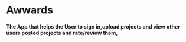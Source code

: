 # Awwards

#### The App that helps the User to sign in,upload projects and view other users posted projects and rate/review them, 